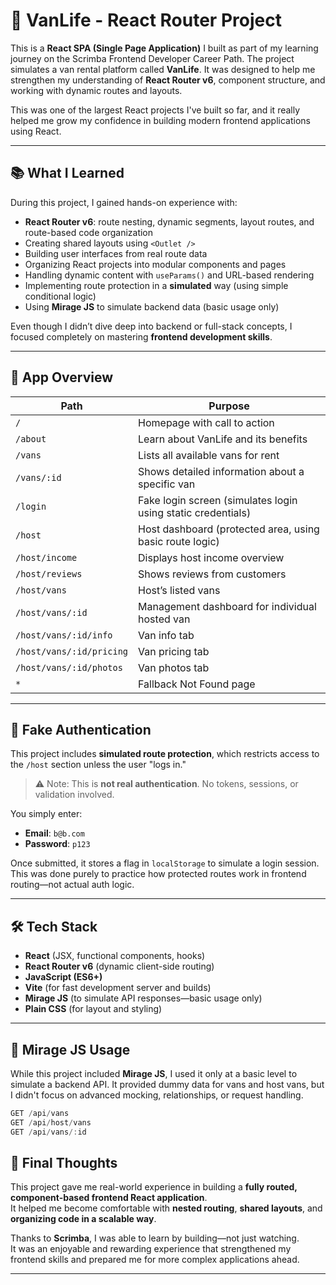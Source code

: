 # 🚐 VanLife - React Router Project

This is a **React SPA (Single Page Application)** I built as part of my learning journey on the Scrimba Frontend Developer Career Path. The project simulates a van rental platform called **VanLife**. It was designed to help me strengthen my understanding of **React Router v6**, component structure, and working with dynamic routes and layouts.

This was one of the largest React projects I've built so far, and it really helped me grow my confidence in building modern frontend applications using React.

---

## 📚 What I Learned

During this project, I gained hands-on experience with:

- **React Router v6**: route nesting, dynamic segments, layout routes, and route-based code organization
- Creating shared layouts using `<Outlet />`
- Building user interfaces from real route data
- Organizing React projects into modular components and pages
- Handling dynamic content with `useParams()` and URL-based rendering
- Implementing route protection in a **simulated** way (using simple conditional logic)
- Using **Mirage JS** to simulate backend data (basic usage only)

Even though I didn’t dive deep into backend or full-stack concepts, I focused completely on mastering **frontend development skills**.

---

## 🧭 App Overview

| Path                     | Purpose                                                  |
|--------------------------|-----------------------------------------------------------|
| `/`                      | Homepage with call to action                              |
| `/about`                 | Learn about VanLife and its benefits                      |
| `/vans`                  | Lists all available vans for rent                         |
| `/vans/:id`              | Shows detailed information about a specific van           |
| `/login`                 | Fake login screen (simulates login using static credentials) |
| `/host`                  | Host dashboard (protected area, using basic route logic)  |
| `/host/income`           | Displays host income overview                             |
| `/host/reviews`          | Shows reviews from customers                              |
| `/host/vans`             | Host’s listed vans                                        |
| `/host/vans/:id`         | Management dashboard for individual hosted van            |
| `/host/vans/:id/info`    | Van info tab                                              |
| `/host/vans/:id/pricing` | Van pricing tab                                           |
| `/host/vans/:id/photos`  | Van photos tab                                            |
| `*`                      | Fallback Not Found page                                   |

---

## 🔐 Fake Authentication

This project includes **simulated route protection**, which restricts access to the `/host` section unless the user "logs in."

> ⚠️ Note: This is **not real authentication**. No tokens, sessions, or validation involved.

You simply enter:
- **Email**: `b@b.com`
- **Password**: `p123`

Once submitted, it stores a flag in `localStorage` to simulate a login session. This was done purely to practice how protected routes work in frontend routing—not actual auth logic.

---

## 🛠️ Tech Stack

- **React** (JSX, functional components, hooks)
- **React Router v6** (dynamic client-side routing)
- **JavaScript (ES6+)**
- **Vite** (for fast development server and builds)
- **Mirage JS** (to simulate API responses—basic usage only)
- **Plain CSS** (for layout and styling)

---


## 💾 Mirage JS Usage

While this project included **Mirage JS**, I used it only at a basic level to simulate a backend API. It provided dummy data for vans and host vans, but I didn't focus on advanced mocking, relationships, or request handling.

```js
GET /api/vans
GET /api/host/vans
GET /api/vans/:id

```
## 🏁 Final Thoughts

This project gave me real-world experience in building a **fully routed, component-based frontend React application**.  
It helped me become comfortable with **nested routing**, **shared layouts**, and **organizing code in a scalable way**.

Thanks to **Scrimba**, I was able to learn by building—not just watching.  
It was an enjoyable and rewarding experience that strengthened my frontend skills and prepared me for more complex applications ahead.

---

